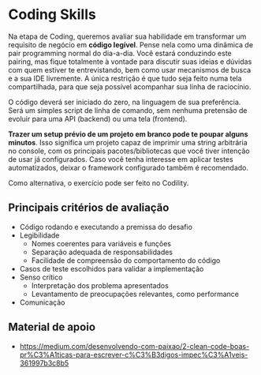 # Coding Skills

Na etapa de Coding, queremos avaliar sua habilidade em transformar um requisito de negócio em __código legível__.
Pense nela como uma dinâmica de pair programming normal do dia-a-dia.
Você estará conduzindo este pairing, mas fique totalmente à vontade para discutir suas ideias e dúvidas com quem estiver te entrevistando, bem como usar mecanismos de busca e a sua IDE livremente.
A única restrição é que tudo seja feito numa tela compartilhada, para que seja possível acompanhar sua linha de raciocínio.

O código deverá ser iniciado do zero, na linguagem de sua preferência.
Será um simples script de linha de comando, sem nenhuma pretensão de evoluir para uma API (backend) ou uma tela (frontend).

__Trazer um setup prévio de um projeto em branco pode te poupar alguns minutos__. Isso significa um projeto capaz de imprimir uma string arbitrária no console, com os principais pacotes/bibliotecas que você tiver intenção de usar já configurados. Caso você tenha interesse em aplicar testes automatizados, deixar o framework configurado também é recomendado.

Como alternativa, o exercício pode ser feito no Codility.

## Principais critérios de avaliação
* Código rodando e executando a premissa do desafio
* Legibilidade
  * Nomes coerentes para variáveis e funções
  * Separação adequada de responsabilidades
  * Facilidade de compreensão do comportamento do código
* Casos de teste escolhidos para validar a implementação
* Senso crítico
  * Interpretação dos problema apresentados
  * Levantamento de preocupações relevantes, como performance
* Comunicação

## Material de apoio

* https://medium.com/desenvolvendo-com-paixao/2-clean-code-boas-pr%C3%A1ticas-para-escrever-c%C3%B3digos-impec%C3%A1veis-361997b3c8b5
